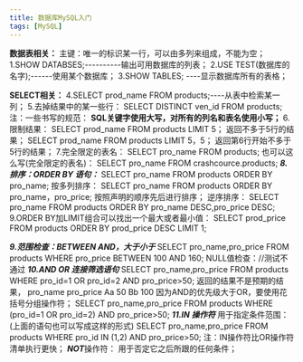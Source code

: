 ```yaml
---
title: 数据库MySQL入门
tags: [MySQL]
---
```

**数据表相关：**
主键：唯一的标识某一行，可以由多列来组成，不能为空；
1.SHOW DATABSES;----------输出可用数据库的列表；
2.USE TEST(数据库的名字);------使用某个数据库；
3.SHOW TABLES;  ----显示数据库所有的表格；

**SELECT相关：**
4.SELECT prod_name FROM products;----从表中检索某一列；
5.去掉结果中的某一些行：
SELECT DISTINCT ven_id  FROM products;
注：一些书写的规范：
**SQL关键字使用大写，对所有的列名和表名使用小写；**
6.限制结果：
SELECT prod_name FROM products LIMIT 5； 返回不多于5行的结果；
SELECT prod_name FROM products LIMIT 5，5； 返回第6行开始不多于5行的结果；
7.完全限定的表名：
SELECT pro_name FROM products;
也可以这么写(完全限定的表名)：
SELECT pro_name FROM crashcource.products;
***8.排序：ORDER BY 语句：***
SELECT pro_name FROM products ORDER BY pro_name;
按多列排序：
SELECT pro_name FROM products ORDER BY pro_name，pro_price;
按照声明的顺序先后进行排序；
逆序排序：
SELECT pro_name FROM products ORDER BY pro_name DESC,pro_price DESC;
9.ORDER BY加LIMIT组合可以找出一个最大或者最小值：
SELECT prod_price FROM products ORDER BY prod_price DESC LIMIT 1;
<!-- more -->
***9.范围检查：BETWEEN AND，大于小于***
SELECT pro_name,pro_price
FROM products
WHERE pro_price
BETWEEN 100 AND 160;
NULL值检查：//测试不通过
***10.AND OR 连接筛选语句***
SELECT pro_name,pro_price
FROM products 
WHERE pro_id=1 OR pro_id=2 AND pro_price>50;
返回的结果不是预期的结果，
pro_name pro_price
Aa 50
Bb 100
因为AND的优先级大于OR，要使用花括号分组操作符；
SELECT pro_name,pro_price
FROM products 
WHERE (pro_id=1 OR pro_id=2) AND pro_price>50;
***11.IN 操作符***
用于指定条件范围：(上面的语句也可以写成这样的形式)
SELECT pro_name,pro_price
FROM products 
WHERE pro_id IN (1,2) AND pro_price>50;
注：IN操作符比OR操作符清单执行更快；
***NOT***操作符：
用于否定它之后所跟的任何条件；
